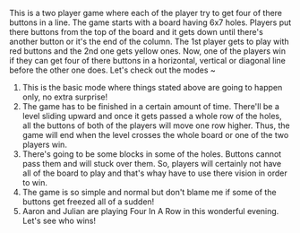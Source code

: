 This is a two player game where each of the player try to get four of there buttons in a line.
The game starts with a board having 6x7 holes. Players put there buttons from the top of the board and it gets down until there's another button or it's the end of the column. The 1st player gets to play with red buttons and the 2nd one gets yellow ones.
Now, one of the players win if they can get four of there buttons in a horizontal, vertical or diagonal line before the other one does.
Let's check out the modes ~
1. This is the basic mode where things stated above are going to happen only, no extra surprise!
2. The game has to be finished in a certain amount of time. There'll be a level sliding upward and once it gets passed a whole row of the holes, all the buttons of both of the players will move one row higher. Thus, the game will end when the level crosses the whole board or one of the two players win.
3. There's going to be some blocks in some of the holes. Buttons cannot pass them and will stuck over them. So, players will certainly not have all of the board to play and that's whay have to use there vision in order to win.
4. The game is so simple and normal but don't blame me if some of the buttons get freezed all of a sudden!
5. Aaron and Julian are playing Four In A Row in this wonderful evening. Let's see who wins!
